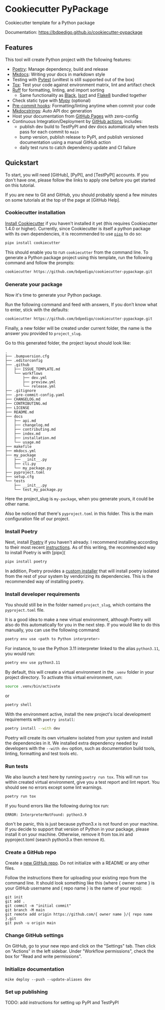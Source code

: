 # Cookiecutter PyPackage

Cookiecutter template for a Python package

Documentation: <https://bdpedigo.github.io/cookiecutter-pypackage>

## Features

This tool will create Python project with the following features:

- [Poetry](https://python-poetry.org/): Manage dependency, build and release
- [Mkdocs](https://www.mkdocs.org): Writing your docs in markdown style
- Testing with [Pytest](https://pytest.org) (unittest is still supported out of the box)
- [Tox](https://tox.readthedocs.io): Test your code against environment matrix, lint and artifact check
- [Ruff](https://docs.astral.sh/ruff/) for formatting, linting, and import sorting
  - Same functionality as [Black](https://github.com/psf/black), [Isort](https://github.com/PyCQA/isort) and [Flake8](https://flake8.pycqa.org) bundled together
- Check static type with [Mypy](http://mypy-lang.org/) (optional)
- [Pre-commit hooks](https://pre-commit.com/): Formatting/linting anytime when commit your code
- [Mkdocstrings](https://mkdocstrings.github.io/): Auto API doc generation
- Host your documentation from [GitHub Pages](https://pages.github.com) with zero-config
- Continuous Integration/Deployment by [GitHub actions](https://github.com/features/actions), includes:
  - publish dev build to TestPyPI and dev docs automatically when tests pass for each commit to `main`
  - bump version, publish release to PyPI, and publish versioned documentation using a manual GitHub action
  - daily test runs to catch dependency update and CI failure

## Quickstart

To start, you will need [GitHub], [PyPI], and [TestPyPI] accounts. If
you don't have one, please follow the links to apply one before you get started on this
tutorial.

If you are new to Git and GitHub, you should probably spend a few minutes on
some tutorials at the top of the page at [GitHub Help].

### Cookiecutter installation

[Install Cookiecutter](https://github.com/cookiecutter/cookiecutter?tab=readme-ov-file#installation) if you haven't installed it yet (this requires Cookiecutter 1.4.0 or higher).
Currently, since Cookiecutter is itself a python package with its own dependencies,
it is recommended to use [`pipx`](https://github.com/pypa/pipx) to do so:

```bash
pipx install cookiecutter
```

This should enable you to run `cookiecutter` from the command line. To generate a Python
package project using this template, run the following command and follow the prompts:

```bash
cookiecutter https://github.com/bdpedigo/cookiecutter-pypackage.git
```

### Generate your package

Now it's time to generate your Python package.

Run the following command and feed with answers, If you don’t know what to enter, stick with the defaults:

```bash
cookiecutter https://github.com/bdpedigo/cookiecutter-pypackage.git
```

Finally, a new folder will be created under current folder, the name is the answer you
provided to `project_slug`.

Go to this generated folder, the project layout should look like:

```console
.
├── .bumpversion.cfg
├── .editorconfig
├── .github
│   ├── ISSUE_TEMPLATE.md
│   └── workflows
│       ├── dev.yml
│       ├── preview.yml
│       └── release.yml
├── .gitignore
├── .pre-commit-config.yaml
├── CHANGELOG.md
├── CONTRIBUTING.md
├── LICENSE
├── README.md
├── docs
│   ├── api.md
│   ├── changelog.md
│   ├── contributing.md
│   ├── index.md
│   ├── installation.md
│   └── usage.md
├── makefile
├── mkdocs.yml
├── my_package
│   ├── __init__.py
│   ├── cli.py
│   └── my_package.py
├── pyproject.toml
├── setup.cfg
└── tests
    ├── __init__.py
    └── test_my_package.py

```

Here the project_slug is `my-package`, when you generate yours, it could be other name.

Also be noticed that there's `pyproject.toml` in this folder. This is the main configuration file of our project.

### Install Poetry

Next, install [Poetry](https://python-poetry.org/) if you haven't already. I recommend
installing according to their most recent [instructions](https://python-poetry.org/docs/#installation).
As of this writing, the recommended way to install Poetry is with [pipx](

```bash
pipx install poetry
```

In addition, Poetry provides a [custom installer](https://python-poetry.org/docs/#installation) that will install
poetry isolated from the rest of your system by vendorizing its dependencies.
This is the recommended way of installing poetry.

### Install developer requirements

You should still be in the folder named `project_slug`, which contains the
`pyproject.toml` file.

It is a good idea to make a new virtual environment, although Poetry will also do this
automatically for you in the next step. If you would like to do this manually, you can
use the following command:

```bash
poetry env use <path to Python interpreter>
```

For instance, to use the Python 3.11 interpreter linked to the alias `python3.11`,
you would run:

```bash
poetry env use python3.11
```

By default, this will create a virtual environment in the `.venv` folder in your project
directory. To activate this virtual environment, run:

```bash
source .venv/bin/activate
```

or

```bash
poetry shell
```

With the environment active, install the new project's local development requirements
with `poetry install`:

```bash
poetry install --with dev
```

Poetry will create its own virtualenv isolated from your system and install the dependencies in it.
We installed extra dependency needed by developers with the `--with dev` option, such as
documentation build tools, linting, formatting and test tools etc.

### Run tests

We also launch a test here by running `poetry run tox`. This will run `tox` within
created virtual environment, give you a test report and lint report. You should see no
errors except some lint warnings.

```bash
poetry run tox
```

If you found errors like the following during tox run:

```
ERROR: InterpreterNotFound: python3.9
```

don't be panic, this is just because python3.x is not found on your machine. If you
decide to support that version of Python in your package, please install it on your
machine. Otherwise, remove it from tox.ini and pyproject.toml (search python3.x then
remove it).

### Create a GitHub repo

Create a [new GitHub repo](https://github.com/new). Do not initialize with a README or
any other files.

Follow the instructions there for uploading your existing repo from the command line. It
should look something like this (where { owner name } is your GitHub username and { repo name } is the name of your repo):

```
git init
git add .
git commit -m "initial commit"
git branch -M main
git remote add origin https://github.com/{ owner name }/{ repo name }.git
git push -u origin main
```

### Change GitHub settings

On GitHub, go to your new repo and click on the "Settings" tab. Then click on "Actions" in the left sidebar.
Under "Workflow permissions", check the box for "Read and write permissions".

### Initialize documentation

```
mike deploy --push --update-aliases dev
```

### Set up publishing

TODO: add instructions for setting up PyPI and TestPyPI
